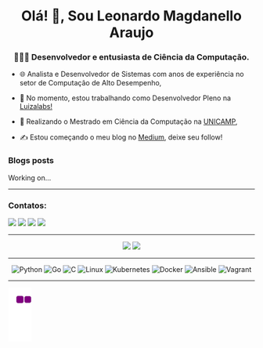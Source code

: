 <h1 align="center">Olá! 👋, Sou Leonardo Magdanello Araujo</h1>
<h3 align="center">👨‍💻💡 Desenvolvedor e entusiasta de Ciência da Computação.</h3>


- 🌐 Analista e Desenvolvedor de Sistemas com anos de experiência no setor de Computação de Alto Desempenho,

- 🔭 No momento, estou trabalhando como Desenvolvedor Pleno na [Luizalabs!](https://www.linkedin.com/company/luizalabs/)

- 🌱 Realizando o Mestrado em Ciência da Computação na [UNICAMP](https://ic.unicamp.br/),

- ✍️ Estou começando o meu blog no [Medium](https://medium.com/@developer_leonardo), deixe seu follow!


### Blogs posts
<!-- BLOG-POST-LIST:START -->
Working on...
<!-- BLOG-POST-LIST:END -->

---
<p align="center">
<h3>Contatos:</h3>

<a href="https://linkedin.com/in/magdanello"><img src="https://img.shields.io/badge/LinkedIn-0077B5?style=flat-square&logo=linkedin&logoColor=white" target="_blank"/></a>
<a href = "mailto:lmagdanello40@gmail.com"><img src="https://img.shields.io/badge/Gmail-D14836?style=flat-square&logo=gmail&logoColor=white" target="_blank"></a>
<a href="https://instagram.com/developer_leonardo" target="_blank"><img src="https://img.shields.io/badge/Instagram-E4405F?style=flat-square&logo=instagram&logoColor=white" target="_blank"></a>
<a href="https://medium.com/@developer_leonardo" target="_blank"><img src="https://img.shields.io/badge/Medium-12100E?style=flat-square&logo=medium&logoColor=white" target="_blank"></a>
</p>

---

<p align="center">
  <img src="https://github-readme-stats.vercel.app/api?username=lmagdanello&show_icons=true&theme=dark" width="400">
  <img src="https://github-readme-stats.vercel.app/api/top-langs?username=lmagdanello&show_icons=true&locale=en&layout=compact&theme=dark" width="400">
</p>

---

<p align="center">
  <a>
    <img src="https://img.shields.io/badge/Python-%2314354C.svg?style=flat-square&logo=python&logoColor=white" alt="Python">
  </a>
  <a>
    <img src="https://img.shields.io/badge/Go-00ADD8?style=flat-square&logo=go&logoColor=white" alt="Go">
  </a>
  <a>
    <img src="https://img.shields.io/badge/C-00599C?style=flat-square&logo=c&logoColor=white" alt="C">
  </a>
  <a>
    <img src="https://img.shields.io/badge/Linux-FCC624?style=flat-square&logo=linux&logoColor=black" alt="Linux">
  </a>
  <a>
    <img src="https://img.shields.io/badge/kubernetes-%23326ce5.svg?style=flat-square&logo=kubernetes&logoColor=white" alt="Kubernetes">
  </a>
  <a>
    <img src="https://img.shields.io/badge/Docker-%232496ED.svg?style=flat-square&logo=docker&logoColor=white" alt="Docker">
  </a>
  <a>
    <img src="https://img.shields.io/badge/ansible-%231A1918.svg?style=flat-square&logo=ansible&logoColor=white" alt="Ansible">
  </a>
  <a>
    <img src="https://img.shields.io/badge/vagrant-%231563FF.svg?style=flat-square&logo=vagrant&logoColor=white" alt="Vagrant">
  </a>
</p>

---

![Snake animation](https://github.com/lmagdanello/lmagdanello/blob/output/github-contribution-grid-snake.gif)
    

